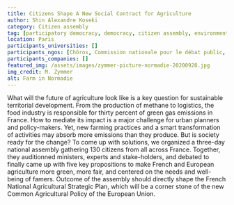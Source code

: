 ```yaml
---
title: Citizens Shape A New Social Contract for Agriculture
author: Shin Alexandre Koseki
category: Citizen assembly
tag: [participatory democracy, democracy, citizen assembly, environment, agriculture, France, European Union]
location: Paris
participants_universities: []
participants_ngos: [Chôros, Commission nationale pour le débat public, Ministère de l’Agriculture, Ministère de la Transition écologique, Ministère de la démocratie]
participants_companies: []
featured_img: /assets/images/zymmer-picture-normadie-20200928.jpg
img_credit: M. Zymmer
alt: Farm in Normadie
---
```

What will the future of agriculture look like is a key question for sustainable territorial development. From the production of methane to logistics, the food industry is responsible for thirty percent of green gas emissions in France. How to mediate its impact is a major challenge for urban planners and policy-makers. Yet, new farming practices and a smart transformation of activities may absorb more emissions than they produce. But is society ready for the change? To come up with solutions, we organized a three-day national assembly gathering 130 citizens from all across France. Together, they auditionned ministers, experts and stake-holders, and debated to finally came up with five key propositions to make French and European agriculture more green, more fair, and centered on the needs and well-being of famers. Outcome of the assembly should directly shape the French National Agricultural Strategic Plan, which will be a corner stone of the new Common Agricultural Policy of the European Union.
